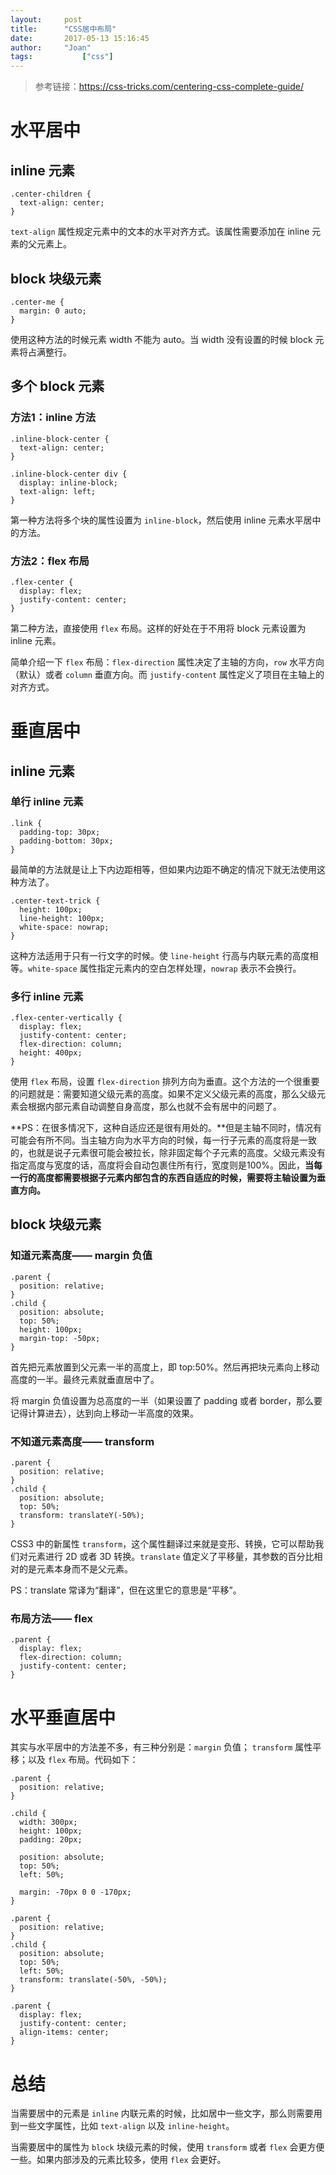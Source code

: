 ```yaml
---
layout:     post
title:      "CSS居中布局"
date:       2017-05-13 15:16:45
author:     "Joan"
tags:		    ["css"]
---
```


> 参考链接：https://css-tricks.com/centering-css-complete-guide/

# 水平居中

## inline 元素

```
.center-children {
  text-align: center;
}

```
`text-align` 属性规定元素中的文本的水平对齐方式。该属性需要添加在 inline 元素的父元素上。

## block 块级元素

```
.center-me {
  margin: 0 auto;
}
```
使用这种方法的时候元素 width 不能为 auto。当 width 没有设置的时候 block 元素将占满整行。

## 多个 block 元素

### 方法1：inline 方法

```
.inline-block-center {
  text-align: center;
}

.inline-block-center div {
  display: inline-block;
  text-align: left;
}
```
第一种方法将多个块的属性设置为 `inline-block`，然后使用 inline 元素水平居中的方法。

### 方法2：flex 布局

```
.flex-center {
  display: flex;
  justify-content: center;
}
```
第二种方法，直接使用 `flex` 布局。这样的好处在于不用将 block 元素设置为 inline 元素。

简单介绍一下 `flex` 布局：`flex-direction` 属性决定了主轴的方向，`row` 水平方向（默认）或者 `column` 垂直方向。而 `justify-content` 属性定义了项目在主轴上的对齐方式。

# 垂直居中

## inline 元素

### 单行 inline 元素

```
.link {
  padding-top: 30px;
  padding-bottom: 30px;
}
```
最简单的方法就是让上下内边距相等，但如果内边距不确定的情况下就无法使用这种方法了。

```
.center-text-trick {
  height: 100px;
  line-height: 100px;
  white-space: nowrap;
}
```
这种方法适用于只有一行文字的时候。使 `line-height` 行高与内联元素的高度相等。`white-space` 属性指定元素内的空白怎样处理，`nowrap` 表示不会换行。

### 多行 inline 元素

```
.flex-center-vertically {
  display: flex;
  justify-content: center;
  flex-direction: column;
  height: 400px;
}
```
使用 `flex` 布局，设置 `flex-direction` 排列方向为垂直。这个方法的一个很重要的问题就是：需要知道父级元素的高度。如果不定义父级元素的高度，那么父级元素会根据内部元素自动调整自身高度，那么也就不会有居中的问题了。

**PS：在很多情况下，这种自适应还是很有用处的。**但是主轴不同时，情况有可能会有所不同。当主轴方向为水平方向的时候，每一行子元素的高度将是一致的，也就是说子元素很可能会被拉长，除非固定每个子元素的高度。父级元素没有指定高度与宽度的话，高度将会自动包裹住所有行，宽度则是100%。因此，**当每一行的高度都需要根据子元素内部包含的东西自适应的时候，需要将主轴设置为垂直方向。**

## block 块级元素

### 知道元素高度—— margin 负值

```
.parent {
  position: relative;
}
.child {
  position: absolute;
  top: 50%;
  height: 100px;
  margin-top: -50px; 
}
```

首先把元素放置到父元素一半的高度上，即 top:50%。然后再把块元素向上移动高度的一半。最终元素就垂直居中了。

将 margin 负值设置为总高度的一半（如果设置了 padding 或者 border，那么要记得计算进去），达到向上移动一半高度的效果。

### 不知道元素高度—— transform

```
.parent {
  position: relative;
}
.child {
  position: absolute;
  top: 50%;
  transform: translateY(-50%);
}
```

CSS3 中的新属性 `transform`，这个属性翻译过来就是变形、转换，它可以帮助我们对元素进行 2D 或者 3D 转换。`translate` 值定义了平移量，其参数的百分比相对的是元素本身而不是父元素。

PS：translate 常译为“翻译”，但在这里它的意思是“平移”。

### 布局方法—— flex

```
.parent {
  display: flex;
  flex-direction: column;
  justify-content: center;
}
```

# 水平垂直居中

其实与水平居中的方法差不多，有三种分别是：`margin` 负值； `transform` 属性平移；以及 `flex` 布局。代码如下：

```
.parent {
  position: relative;
}

.child {
  width: 300px;
  height: 100px;
  padding: 20px;

  position: absolute;
  top: 50%;
  left: 50%;

  margin: -70px 0 0 -170px;
}
```

```
.parent {
  position: relative;
}
.child {
  position: absolute;
  top: 50%;
  left: 50%;
  transform: translate(-50%, -50%);
}
```

```
.parent {
  display: flex;
  justify-content: center;
  align-items: center;
}
```

# 总结
当需要居中的元素是 `inline` 内联元素的时候，比如居中一些文字，那么则需要用到一些文字属性，比如 `text-align` 以及 `inline-height`。

当需要居中的属性为 `block` 块级元素的时候，使用 `transform` 或者 `flex` 会更方便一些。如果内部涉及的元素比较多，使用 `flex` 会更好。


